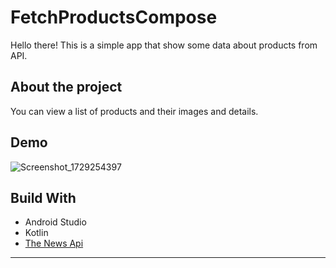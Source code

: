 # FetchProductsCompose

Hello there! This is a simple app that show some data about products from API.

## About the project

You can view a list of products and their images and details.

## Demo

![Screenshot_1729254397](https://github.com/user-attachments/assets/49361886-f079-47cb-bcca-3254a3de07f7)


## Build With

- Android Studio
- Kotlin
- [The News Api](https://www.thenewsapi.com/)

---------
